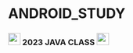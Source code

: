 # ANDROID_STUDY
### <img src = "https://cdn-icons-png.flaticon.com/512/2920/2920369.png" width = "25" height = "25" > 2023 JAVA CLASS <img src = "https://cdn-icons-png.flaticon.com/512/2920/2920369.png" width = "25" height = "25" >

